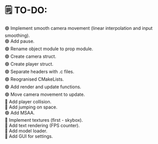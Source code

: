 # 🗒️ TO-DO:
🟢 Implement smooth camera movement (linear interpolation and input smoothing).\
🟢 Add pause.\
🟢 Rename object module to prop module.\
🟢 Create camera struct.\
🟢 Create player struct.\
🟢 Separate headers with .c files.\
🟢 Reogranised CMakeLists.\
🟢 Add render and update functions.\
🟢 Move camera movement to update.\
🔴 Add player collision.\
🔴 Add jumping on space.\
🟢 Add MSAA.\
🔴 Implement textures (first - skybox).\
🔴 Add text rendering (FPS counter).\
🔴 Add model loader.\
🔴 Add GUI for settings.

